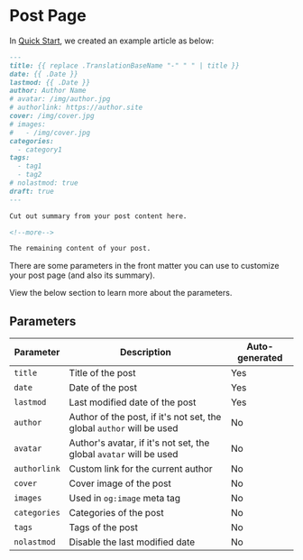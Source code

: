 # Post Page

In [Quick Start](/), we created an example article as below:

```md
---
title: {{ replace .TranslationBaseName "-" " " | title }}
date: {{ .Date }}
lastmod: {{ .Date }}
author: Author Name
# avatar: /img/author.jpg
# authorlink: https://author.site
cover: /img/cover.jpg
# images:
#   - /img/cover.jpg
categories:
  - category1
tags:
  - tag1
  - tag2
# nolastmod: true
draft: true
---

Cut out summary from your post content here.

<!--more-->

The remaining content of your post.
```

There are some parameters in the front matter you can use to customize your post page (and also its summary).

View the below section to learn more about the parameters.

## Parameters

| Parameter    | Description                                                           | Auto-generated |
| ------------ | --------------------------------------------------------------------- | -------------- |
| `title`      | Title of the post                                                     | Yes            |
| `date`       | Date of the post                                                      | Yes            |
| `lastmod`    | Last modified date of the post                                        | Yes            |
| `author`     | Author of the post, if it's not set, the global `author` will be used | No             |
| `avatar`     | Author's avatar, if it's not set, the global `avatar` will be used    | No             |
| `authorlink` | Custom link for the current author                                    | No             |
| `cover`      | Cover image of the post                                               | No             |
| `images`     | Used in `og:image` meta tag                                           | No             |
| `categories` | Categories of the post                                                | No             |
| `tags`       | Tags of the post                                                      | No             |
| `nolastmod`  | Disable the last modified date                                        | No             |
